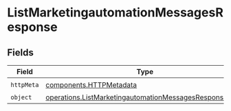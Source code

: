 # ListMarketingautomationMessagesResponse


## Fields

| Field                                                                                                                            | Type                                                                                                                             | Required                                                                                                                         | Description                                                                                                                      |
| -------------------------------------------------------------------------------------------------------------------------------- | -------------------------------------------------------------------------------------------------------------------------------- | -------------------------------------------------------------------------------------------------------------------------------- | -------------------------------------------------------------------------------------------------------------------------------- |
| `httpMeta`                                                                                                                       | [components.HTTPMetadata](../../models/components/httpmetadata.md)                                                               | :heavy_check_mark:                                                                                                               | N/A                                                                                                                              |
| `object`                                                                                                                         | [operations.ListMarketingautomationMessagesResponseBody](../../models/operations/listmarketingautomationmessagesresponsebody.md) | :heavy_minus_sign:                                                                                                               | N/A                                                                                                                              |